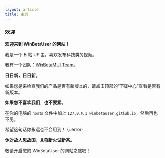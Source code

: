 ```yaml
---
layout: article
title: 主页
---
```




### 欢迎

**欢迎来到 WinBetaUser 的网站！**

我是一个 B 站 UP 主，喜欢发布科技类的视频。

我有一个团队：[WinBetaMUI Team](/winbetamui)。

**日日新，日日新。**

如果您是来检查我们的产品是否有新版本的，请点击顶部的“下载中心”查看是否有新版本。

**如果您不喜欢我们，也不要紧。**

在你的电脑的 ```hosts``` 文件中加上 ```127.0.0.1 winbetauser.github.io```，然后再也不见。

希望这句话你永远也不会用到！
{:.error}



**休对故人思故国，且将新火试新茶。**

敬请开启您的 WinBetaUser 的网站之旅吧！
